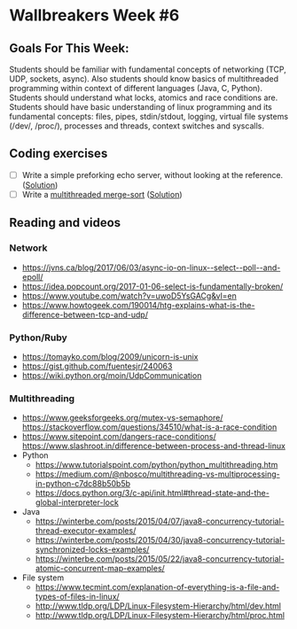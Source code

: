 # Wallbreakers Week #6 
## Goals For This Week:

Students should be familiar with fundamental concepts of networking (TCP, UDP, sockets, async). Also students should know basics of multithreaded programming within context of different languages (Java, C, Python). Students should understand what locks, atomics and race conditions are. Students should have basic understanding of linux programming and its fundamental concepts: files, pipes, stdin/stdout, logging, virtual file systems (/dev/, /proc/), processes and threads, context switches and syscalls.

## Coding exercises
- [ ] Write a simple preforking echo server, without looking at the reference. ([Solution]())
- [ ] Write a [multithreaded merge-sort](https://www.geeksforgeeks.org/merge-sort-using-multi-threading/) ([Solution]())

## Reading and videos

### Network
- https://jvns.ca/blog/2017/06/03/async-io-on-linux--select--poll--and-epoll/
- https://idea.popcount.org/2017-01-06-select-is-fundamentally-broken/
- https://www.youtube.com/watch?v=uwoD5YsGACg&vl=en
- https://www.howtogeek.com/190014/htg-explains-what-is-the-difference-between-tcp-and-udp/

### Python/Ruby
- https://tomayko.com/blog/2009/unicorn-is-unix
- https://gist.github.com/fuentesjr/240063
- https://wiki.python.org/moin/UdpCommunication

### Multithreading
- https://www.geeksforgeeks.org/mutex-vs-semaphore/
https://stackoverflow.com/questions/34510/what-is-a-race-condition
- https://www.sitepoint.com/dangers-race-conditions/
https://www.slashroot.in/difference-between-process-and-thread-linux
- Python
	- https://www.tutorialspoint.com/python/python_multithreading.htm
	- https://medium.com/@nbosco/multithreading-vs-multiprocessing-in-python-c7dc88b50b5b
	- https://docs.python.org/3/c-api/init.html#thread-state-and-the-global-interpreter-lock
- Java
	- https://winterbe.com/posts/2015/04/07/java8-concurrency-tutorial-thread-executor-examples/
	- https://winterbe.com/posts/2015/04/30/java8-concurrency-tutorial-synchronized-locks-examples/
	- https://winterbe.com/posts/2015/05/22/java8-concurrency-tutorial-atomic-concurrent-map-examples/
- File system
	- https://www.tecmint.com/explanation-of-everything-is-a-file-and-types-of-files-in-linux/
	- http://www.tldp.org/LDP/Linux-Filesystem-Hierarchy/html/dev.html
	- http://www.tldp.org/LDP/Linux-Filesystem-Hierarchy/html/proc.html